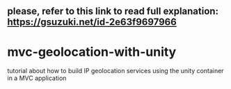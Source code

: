 ## please, refer to this link to read full explanation: https://gsuzuki.net/id-2e63f9697966

# mvc-geolocation-with-unity
tutorial about how to build IP geolocation services using the unity container in a MVC application
